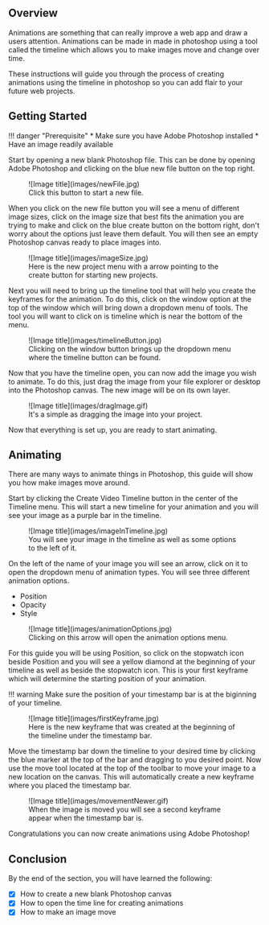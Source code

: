 ## Overview

Animations are something that can really improve a web app and draw a users attention. Animations can be made in made in photoshop using a tool called the timeline which allows you to make images move and change over time.

These instructions will guide you through the process of creating animations using the timeline in photoshop so you can add flair to your future web projects.

## Getting Started

!!! danger "Prerequisite"
    * Make sure you have Adobe Photoshop installed
    * Have an image readily available

Start by opening a new blank Photoshop file. This can be done by opening Adobe Photoshop and clicking on the blue new file button on the top right.

<figure markdown>
  ![Image title](images/newFile.jpg)
  <figcaption>Click this button to start a new file.</figcaption>
</figure>

When you click on the new file button you will see a menu of different image sizes, click on the image size that best fits the animation you are trying to make and click on the blue create button on the bottom right, don't worry about the options just leave them default. You will then see an empty Photoshop canvas ready to place images into.

<figure markdown>
  ![Image title](images/imageSize.jpg)
  <figcaption>Here is the new project menu with a arrow pointing to the create button for starting new projects.</figcaption>
</figure>

Next you will need to bring up the timeline tool that will help you create the keyframes for the animation. To do this, click on the window option at the top of the window which will bring down a dropdown menu of tools. The tool you will want to click on is timeline which is near the bottom of the menu.

<figure markdown>
  ![Image title](images/timelineButton.jpg)
  <figcaption>Clicking on the window button brings up the dropdown menu where the timeline button can be found.</figcaption>
</figure>

Now that you have the timeline open, you can now add the image you wish to animate. To do this, just drag the image from your file explorer or desktop into the Photoshop canvas. The new image will be on its own layer.

<figure markdown>
  ![Image title](images/dragImage.gif)
  <figcaption>It's a simple as dragging the image into your project.</figcaption>
</figure>


Now that everything is set up, you are ready to start animating.

## Animating

There are many ways to animate things in Photoshop, this guide will show you how make images move around.

Start by clicking the Create Video Timeline button in the center of the Timeline menu. This will start a new timeline for your animation and you will see your image as a purple bar in the timeline.

<figure markdown>
  ![Image title](images/imageInTimeline.jpg)
  <figcaption>You will see your image in the timeline as well as some options to the left of it.</figcaption>
</figure>

On the left of the name of your image you will see an arrow, click on it to open the dropdown menu of animation types. You will see three different animation options.

* Position
* Opacity
* Style

<figure markdown>
  ![Image title](images/animationOptions.jpg)
  <figcaption>Clicking on this arrow will open the animation options menu.</figcaption>
</figure>

For this guide you will be using Position, so click on the stopwatch icon beside Position and you will see a yellow diamond at the beginning of your timeline as well as beside the stopwatch icon. This is your first keyframe which will determine the starting position of your animation. 

!!! warning
    Make sure the position of your timestamp bar is at the biginning of your timeline.

<figure markdown>
  ![Image title](images/firstKeyframe.jpg)
  <figcaption>Here is the new keyframe that was created at the beginning of the timeline under the timestamp bar.</figcaption>
</figure>

Move the timestamp bar down the timeline to your desired time by clicking the blue marker at the top of the bar and dragging to you desired point. Now use the move tool located at the top of the toolbar to move your image to a new location on the canvas. This will automatically create a new keyframe where you placed the timestamp bar.

<figure markdown>
  ![Image title](images/movementNewer.gif)
  <figcaption>When the image is moved you will see a second keyframe appear when the timestamp bar is.</figcaption>
</figure>

Congratulations you can now create animations using Adobe Photoshop!

## Conclusion

By the end of the section, you will have learned the following:

- [x] How to create a new blank Photoshop canvas
- [x] How to open the time line for creating animations
- [x] How to make an image move
